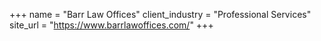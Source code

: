 +++
name = "Barr Law Offices"
client_industry = "Professional Services"
site_url = "https://www.barrlawoffices.com/"
+++